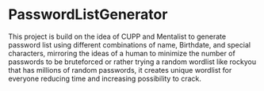 # PasswordListGenerator
This project is build on the idea of CUPP and Mentalist to generate password list using different combinations of name, Birthdate, and special characters, mirroring the ideas of a human to minimize the number of passwords to be bruteforced or rather trying a random wordlist like rockyou that has millions of random passwords, it creates unique wordlist for everyone reducing time and increasing possibility to crack. 
